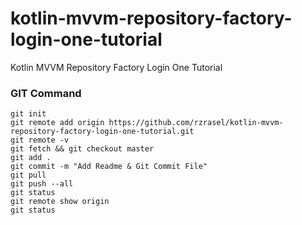 # kotlin-mvvm-repository-factory-login-one-tutorial
Kotlin MVVM Repository Factory Login One Tutorial

### GIT Command
```git_command
git init
git remote add origin https://github.com/rzrasel/kotlin-mvvm-repository-factory-login-one-tutorial.git
git remote -v
git fetch && git checkout master
git add .
git commit -m "Add Readme & Git Commit File"
git pull
git push --all
git status
git remote show origin
git status
```